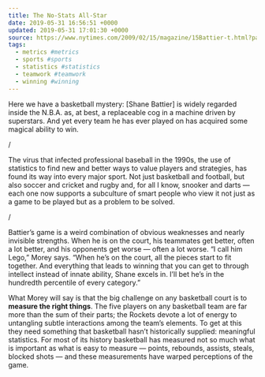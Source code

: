 ```yaml
---
title: The No-Stats All-Star
date: 2019-05-31 16:56:51 +0000
updated: 2019-05-31 17:01:30 +0000
source: https://www.nytimes.com/2009/02/15/magazine/15Battier-t.html?pagewanted=all
tags:
  - metrics #metrics
  - sports #sports
  - statistics #statistics
  - teamwork #teamwork
  - winning #winning
---
```

Here we have a basketball mystery: \[Shane Battier\] is widely regarded inside the N.B.A. as, at best, a replaceable cog in a machine driven by superstars. And yet every team he has ever played on has acquired some magical ability to win.
/
The virus that infected professional baseball in the 1990s, the use of statistics to find new and better ways to value players and strategies, has found its way into every major sport. Not just basketball and football, but also soccer and cricket and rugby and, for all I know, snooker and darts — each one now supports a subculture of smart people who view it not just as a game to be played but as a problem to be solved.
/
Battier’s game is a weird combination of obvious weaknesses and nearly invisible strengths. When he is on the court, his teammates get better, often a lot better, and his opponents get worse — often a lot worse. “I call him Lego,” Morey says. “When he’s on the court, all the pieces start to fit together. And everything that leads to winning that you can get to through intellect instead of innate ability, Shane excels in. I’ll bet he’s in the hundredth percentile of every category.”
What Morey will say is that the big challenge on any basketball court is to __measure the right things__. The five players on any basketball team are far more than the sum of their parts; the Rockets devote a lot of energy to untangling subtle interactions among the team’s elements. To get at this they need something that basketball hasn’t historically supplied: meaningful statistics. For most of its history basketball has measured not so much what is important as what is easy to measure — points, rebounds, assists, steals, blocked shots — and these measurements have warped perceptions of the game.
